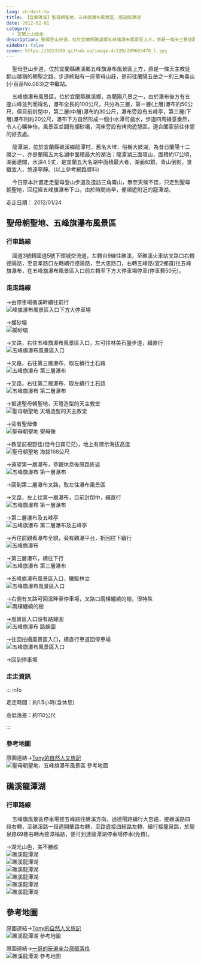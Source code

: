 ```yaml
---
lang: zh-Hant-tw
title: 【宜蘭礁溪】聖母朝聖地、五峰旗瀑布風景區、順遊龍潭湖
date: 2012-02-01
category: 
  - 宜蘭上山走走
description: 聖母登山步道，位於宜蘭縣礁溪鄉五峰旗瀑布風景區上方，原是一條天主教徒翻山越嶺的朝聖之路，步道終點有一座聖母山莊，是前往蘭陽五岳之一的三角崙山(小百岳No.083)之中繼站。 五峰旗瀑布風景區，位於宜蘭縣礁溪鄉，為蘭陽八景之一，由於瀑布後方有五座山峰並列而得名，瀑布全長約100公尺，共分為三層。
sidebar: false
cover: https://1013399.github.io/image-4/220/209603470_l.jpg
---
```


    聖母登山步道，位於宜蘭縣礁溪鄉五峰旗瀑布風景區上方，原是一條天主教徒翻山越嶺的朝聖之路，步道終點有一座聖母山莊，是前往蘭陽五岳之一的三角崙山(小百岳No.083)之中繼站。  

    五峰旗瀑布風景區，位於宜蘭縣礁溪鄉，為蘭陽八景之一，由於瀑布後方有五座山峰並列而得名，瀑布全長約100公尺，共分為三層，第一層(上層)瀑布約50公尺，但目前封閉中，第二層(中層)瀑布約30公尺，瀑布旁設有五峰亭，第三層(下層)瀑布則約20公尺，瀑布下方自然形成一個小水潭可戲水，步道四周綠意盎然，令人心曠神怡，風景區並闢有攔砂壩，河床旁設有烤肉遊憩區，適合闔家前往休憩的好去處。  

    龍潭湖，位於宜蘭縣礁溪鄉龍潭村，舊名大埤，俗稱大陂湖，為昔日蘭陽十二勝之一，亦是蘭陽五大名湖中面積最大的湖泊；龍潭湖三面環山，面積約17公頃，湖面遼闊，水深4.5丈，是宜蘭五大名湖中面積最大者，湖面如鏡，青山倒影，景緻宜人，悠遠寧靜。(以上參考網路資料)  

<!-- more -->

    今日原本計畫走走聖母登山步道及造訪三角崙山，無奈天候不佳，只走到聖母朝聖地，回程經五峰旗瀑布下山，由於時間尚早，便順遊附近的龍潭湖。

走走日期： 2012/01/24

## 聖母朝聖地、五峰旗瀑布風景區

### 行車路線
    國道3號轉國道5號下頭城交流道，左轉台9線往礁溪，至礁溪火車站叉路口右轉德陽路，至忠孝路口左轉續行德陽路，至大忠路口，右轉五峰路(宜2鄉道)往五峰旗瀑布，在五峰旗瀑布風景區入口前左轉至下方大停車場停車(停車費50元)。

### 走走路線
→由停車場循溪畔續往前行  
![峰旗瀑布風景區入口下方大停車場](https://1013399.github.io/image-4/220/209603415_l.jpg)

→攔砂壩  
![攔砂壩](https://1013399.github.io/image-4/220/209603421_l.jpg)

→叉路，右往五峰旗瀑布風景區入口，左可往林美石盤步道，續直行  
![五峰旗瀑布風景區入口](https://1013399.github.io/image-4/220/209603495_l.jpg)

→叉路，右往第三層瀑布，取左續行土石路  
![五峰旗瀑布 第三層瀑布](https://1013399.github.io/image-4/220/209603428_l.jpg)

→叉路，右往第二層瀑布，取左續行土石路  
![五峰旗瀑布 第二層瀑布](https://1013399.github.io/image-4/220/209603431_l.jpg)

→抵達聖母朝聖地，天壇造型的天主教堂  
![聖母朝聖地 天壇造型的天主教堂](https://1013399.github.io/image-4/220/209603447_l.jpg)

→旁有聖母像  
![聖母朝聖地 聖母像](https://1013399.github.io/image-4/220/209603455_l.jpg)

→教堂前視野佳(但今日霧茫茫)，地上有標示海拔高度  
![聖母朝聖地 海拔168公尺](https://1013399.github.io/image-4/220/209603460_l.jpg)

→遠望第一層瀑布，參觀休息後原路折返  
![五峰旗瀑布 第一層瀑布](https://1013399.github.io/image-4/220/209603453_l.jpg)

→回到第二層瀑布叉路，取左往瀑布風景區

→叉路，左上往第一層瀑布，目前封閉中，續直行  
![五峰旗瀑布 第一層瀑布](https://1013399.github.io/image-4/220/209603467_l.jpg)

→第二層瀑布及五峰亭  
![五峰旗瀑布 第二層瀑布及五峰亭](https://1013399.github.io/image-4/220/209603470_l.jpg)

→再往前觀看瀑布全貌，旁有觀瀑平台，折回往下續行  
![五峰旗瀑布](https://1013399.github.io/image-4/220/209603476_l.jpg)

→第三層瀑布，續往下行  
![五峰旗瀑布 第三層瀑布](https://1013399.github.io/image-4/220/209603477_l.jpg)

→五峰旗瀑布風景區入口，攤販林立  
![五峰旗瀑布風景區入口](https://1013399.github.io/image-4/220/209603485_l.jpg)

→右側有叉路可回溪畔至停車場，叉路口兩棵纏繞的樹，很特殊  
![兩棵纏繞的樹](https://1013399.github.io/image-4/220/209603507_l.jpg)

→風景區入口設有路線圖  
![五峰旗瀑布 路線圖](https://1013399.github.io/image-4/220/209603489_l.jpg)

→往回拍攝風景區入口，續直行車道回停車場  
![五峰旗瀑布風景區入口](https://1013399.github.io/image-4/220/209603513_l.jpg)

→回到停車場

### 走走資訊

::: info

走走時間：約1.5小時(含休息)

高低落差：約110公尺

:::

### 參考地圖
原圖連結→[Tony的自然人文旅記](http://www.tonyhuang39.com/tony0511/tony0511.html)  
![聖母朝聖地、五峰旗瀑布風景區 參考地圖](https://1013399.github.io/image-4/220/209604257_l.jpg)

## 礁溪龍潭湖

### 行車路線
    五峰旗風景區停車場接五峰路往礁溪方向，過德陽路續行大忠路，接礁溪路四段右轉，至礁溪路一段遇開蘭路右轉，至路底接四結路左轉，續行接龍泉路，於龍泉路69巷右轉再接漳福路，便可到達龍潭湖停車場停車(免費)。

→湖光山色，美不勝收  
![礁溪龍潭湖](https://1013399.github.io/image-4/220/209603519_l.jpg)  
![礁溪龍潭湖](https://1013399.github.io/image-4/220/209603523_l.jpg)  
![礁溪龍潭湖](https://1013399.github.io/image-4/220/209603529_l.jpg)  
![礁溪龍潭湖](https://1013399.github.io/image-4/220/209603537_l.jpg)  
![礁溪龍潭湖](https://1013399.github.io/image-4/220/209603541_l.jpg)  
![礁溪龍潭湖](https://1013399.github.io/image-4/220/209603411_l.jpg)

## 參考地圖
原圖連結→[Tony的自然人文旅記](http://www.tonyhuang39.com/tony0633/tony0633.html)  
![礁溪龍潭湖 參考地圖](https://1013399.github.io/image-4/220/209698422_l.jpg)

原圖連結→[一哥的玩遍全台灣部落格](http://blog.yam.com/evenlin/article/18251366)  
![礁溪龍潭湖 參考地圖](https://1013399.github.io/image-4/220/209698424_l.jpg)